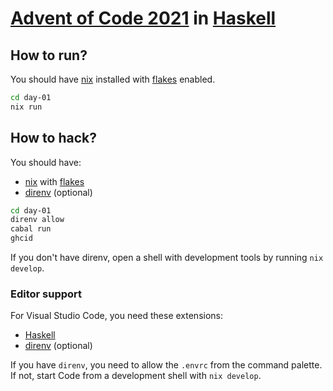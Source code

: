 # [Advent of Code 2021](https://adventofcode.com/2021) in [Haskell](https://www.haskell.org)

## How to run?

You should have [nix](https://nixos.org/download.html) installed with [flakes](https://nixos.wiki/wiki/Flakes) enabled.

```sh
cd day-01
nix run
```

## How to hack?

You should have:

- [nix](https://nixos.org/download.html) with [flakes](https://nixos.wiki/wiki/Flakes)
- [direnv](https://direnv.net) (optional)

```sh
cd day-01
direnv allow
cabal run
ghcid
```

If you don't have direnv, open a shell with development tools by running `nix develop`.

### Editor support

For Visual Studio Code, you need these extensions:

- [Haskell](https://marketplace.visualstudio.com/items?itemName=haskell.haskell)
- [direnv](https://marketplace.visualstudio.com/items?itemName=Rubymaniac.vscode-direnv) (optional)

If you have `direnv`, you need to allow the `.envrc` from the command palette. If not, start Code from a development shell with `nix develop`.
